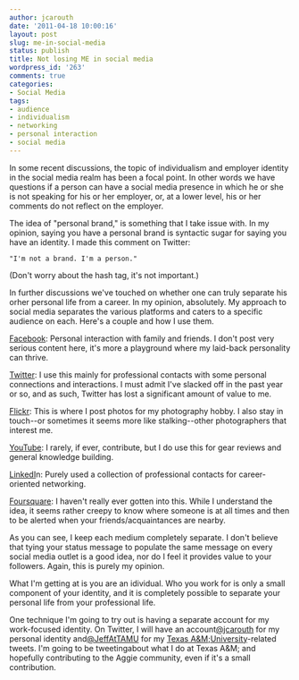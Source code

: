 ```yaml
---
author: jcarouth
date: '2011-04-18 10:00:16'
layout: post
slug: me-in-social-media
status: publish
title: Not losing ME in social media
wordpress_id: '263'
comments: true
categories:
- Social Media
tags:
- audience
- individualism
- networking
- personal interaction
- social media
---
```


In some recent discussions, the topic of individualism and employer identity in the social media realm has been a focal point. In other words we have questions if a person can have a social media presence in which he or she is not speaking for his or her employer, or, at a lower level, his or her comments do not reflect on the employer.

The idea of "personal brand," is something that I take issue with. In my opinion, saying you have a personal brand is syntactic sugar for saying you have an identity. I made this comment on Twitter:

    "I'm not a brand. I'm a person."

(Don't worry about the hash tag, it's not important.)

In further discussions we've touched on whether one can truly separate his orher personal life from a career. In my opinion, absolutely. My approach to social media separates the various platforms and caters to a specific audience on each. Here's a couple and how I use them.

[Facebook](http://www.facebook.com/jcarouth): Personal interaction with family and friends. I don't post very serious content here, it's more a playground where my laid-back personality can thrive.

[Twitter](http://twitter.com/#!/jcarouth): I use this mainly for professional contacts with some personal connections and interactions. I must admit I've slacked off in the past year or so, and as such, Twitter has lost a significant amount of value to me.

[Flickr](http://www.flickr.com/photos/jcarouth): This is where I post photos for my photography hobby. I also stay in touch--or sometimes it seems more like stalking--other photographers that interest me.

[YouTube](http://www.youtube.com/jcarouth): I rarely, if ever, contribute, but I do use this for gear reviews and general knowledge building.

[LinkedI](http://www.linkedin.com/in/jcarouth)n: Purely used a collection of professional contacts for career-oriented networking.

[Foursquare](https://foursquare.com/user/5038267): I haven't really ever gotten into this. While I understand the idea, it seems rather creepy to know where someone is at all times and then to be alerted when your friends/acquaintances are nearby.

As you can see, I keep each medium completely separate. I don't believe that tying your status message to populate the same message on every social media outlet is a good idea, nor do I feel it provides value to your followers. Again, this is purely my opinion.

What I'm getting at is you are an idividual. Who you work for is only a small component of your identity, and it is completely possible to separate your personal life from your professional life.

One technique I'm going to try out is having a separate account for my work-focused identity. On Twitter, I will have an account[@jcarouth](http://twitter.com/#!/jcarouth) for my personal identity and[@JeffAtTAMU](http://twitter.com/#!/JeffAtTAMU) for my [Texas A&M;University](http://www.tamu.edu)-related tweets. I'm going to be tweetingabout what I do at Texas A&M; and hopefully contributing to the Aggie community, even if it's a small contribution.

